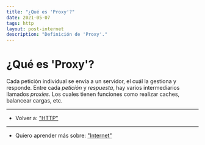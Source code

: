 ```yaml
---
title: "¿Qué es 'Proxy'?"
date: 2021-05-07
tags: http
layout: post-internet
description: "Definición de 'Proxy'."
---
```


# ¿Qué es 'Proxy'?
Cada petición individual se envía a un servidor, el cuál la gestiona y responde. Entre cada _petición_ y _respuesta_, hay varios intermediarios llamados *proxies*. Los cuales tienen funciones como realizar caches, balancear cargas, etc.

***

- Volver a: ["HTTP"](que-es-http)

***

- Quiero aprender más sobre: ["Internet"](../00/internet)
